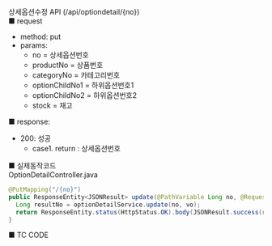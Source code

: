 상세옵션수정 API (/api/optiondetail/{no})  
■ request
   - method: put
   - params:
      - no = 상세옵션번호  
      - productNo = 상품번호  
      - categoryNo = 카테고리번호  
      - optionChildNo1 = 하위옵션번호1  
      - optionChildNo2 = 하위옵션번호2  
      - stock = 재고  
  
■ response:  
   - 200: 성공  
      - case1. return : 상세옵션번호  
  
■ 실제동작코드  
OptionDetailController.java  
```java
@PutMapping("/{no}")
public ResponseEntity<JSONResult> update(@PathVariable Long no, @RequestBody OptionDetailVo vo) {
  Long resultNo = optionDetailService.update(no, vo);
  return ResponseEntity.status(HttpStatus.OK).body(JSONResult.success(resultNo));
}
```
  
■ TC CODE  
  
 <tc code>

